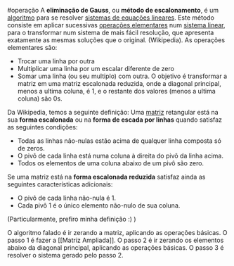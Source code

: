 #operação 
A **eliminação de Gauss**, ou **método de escalonamento**, é um [algoritmo](https://pt.wikipedia.org/wiki/Algoritmo "Algoritmo") para se resolver [sistemas de equações lineares](https://pt.wikipedia.org/wiki/Sistemas_de_equa%C3%A7%C3%B5es_lineares "Sistemas de equações lineares"). Este método consiste em aplicar sucessivas [operações elementares](https://pt.wikipedia.org/wiki/Opera%C3%A7%C3%A3o_elementar_(matrizes) "Operação elementar (matrizes)") num [sistema linear](https://pt.wikipedia.org/wiki/Sistema_linear "Sistema linear"), para o transformar num sistema de mais fácil resolução, que apresenta exatamente as mesmas soluções que o original. (Wikipedia).
As operações elementares são:
- Trocar uma linha por outra
- Multiplicar uma linha por um escalar diferente de zero
- Somar uma linha (ou seu multiplo) com outra.
O objetivo é transformar a matriz em uma matriz escalonada reduzida, onde a diagonal principal, menos a ultima coluna, é 1, e o restante dos valores (menos a ultima coluna) são 0s.

Da Wikipedia, temos a seguinte definição:
Uma [matriz](https://pt.wikipedia.org/wiki/Matriz_(matem%C3%A1tica) "Matriz (matemática)") retangular está na sua **forma escalonada** ou na **forma de escada por linhas** quando satisfaz as seguintes condições:

- Todas as linhas não-nulas estão acima de qualquer linha composta só de zeros.
- O pivô de cada linha está numa coluna à direita do pivô da linha acima.
- Todos os elementos de uma coluna abaixo de um pivô são zero.

Se uma matriz está na **forma escalonada reduzida** satisfaz ainda as seguintes características adicionais:

- O pivô de cada linha não-nula é 1.
- Cada pivô 1 é o único elemento não-nulo de sua coluna.

(Particularmente, prefiro minha definição :) )

O algoritmo falado é ir zerando a matriz, aplicando as operações básicas.
O passo 1 é fazer a [[Matriz Ampliada]].
O passo 2 é ir zerando os elementos abaixo da diagonal principal, aplicando as operações básicas.
O passo 3 é resolver o sistema gerado pelo passo 2.
